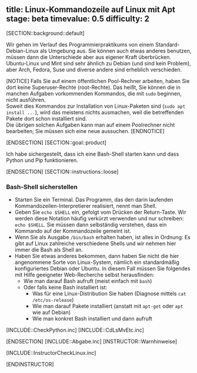 title: Linux-Kommandozeile auf Linux mit Apt
stage: beta
timevalue: 0.5
difficulty: 2
---
[SECTION::background::default]

Wir gehen im Verlauf des Programmierpraktikums von einem Standard-Debian-Linux als Umgebung aus.
Sie können auch etwas anderes benutzen, müssen dann die Unterschiede aber aus eigener
Kraft überbrücken.
Ubuntu-Linux und Mint sind sehr ähnlich zu Debian (und sind kein Problem),
aber Arch, Fedora, Suse und diverse andere sind erheblich verschieden.

[NOTICE]
Falls Sie auf einem öffentlichen Pool-Rechner arbeiten, haben Sie dort keine
Superuser-Rechte (root-Rechte).
Das heißt, Sie können die in manchen Aufgaben vorkommenden Kommandos, 
die mit `sudo` beginnen, nicht ausführen.  
Soweit dies Kommandos zur Installation von Linux-Paketen sind (`sudo apt install ...`),
wird das meistens nichts ausmachen, weil die betreffenden Pakete dort schon installiert sind.  
Die übrigen solchen Aufgaben kann man auf einem Poolrechner nicht bearbeiten;
Sie müssen sich eine neue aussuchen.
[ENDNOTICE]

[ENDSECTION]
[SECTION::goal::product]

Ich habe sichergestellt, dass ich eine Bash-Shell starten kann und
dass Python und Pip funktionieren.

[ENDSECTION]
[SECTION::instructions::loose]

### Bash-Shell sicherstellen

- Starten Sie ein Terminal. 
  Das Programm, das den darin laufenden Kommandozeilen-Interpretierer realisiert,
  nennt man Shell.
- Geben Sie `echo $SHELL` ein, gefolgt vom Drücken der Return-Taste.
  Wir werden diese Notation häufig verkürzt verwenden und nur schreiben: `echo $SHELL`.
  Sie müssen dann selbständig verstehen, dass ein Kommando auf der Kommandozeile gemeint ist.
- Wenn Sie als Ausgabe `/bin/bash` erhalten haben, ist alles in Ordnung: 
  Es gibt auf Linux zahlreiche verschiedene Shells und wir nehmen hier immer die Bash
  als Shell an.
- Haben Sie etwas anderes bekommen, dann haben Sie nicht die hier angenommene
  Sorte von Linux-System, nämlich ein standardmäßig konfiguriertes Debian oder Ubuntu.
  In diesem Fall müssen Sie folgendes mit Hilfe geeigneter Web-Recherche selbst herausfinden:
    - Wie man darauf Bash aufruft (meist einfach mit `bash`)
    - Oder falls keine Bash installiert ist: 
        - Was für eine Linux-Distribution Sie haben (Diagnose mittels `cat /etc/os-release`)
        - Wie man darauf Pakete installiert (anstatt mit `apt-get` oder `apt` wie auf Debian)
        - Wie man konkret Bash installiert und dann aufruft

[INCLUDE::CheckPython.inc]
[INCLUDE::CdLsMvEtc.inc]

[ENDSECTION]
[INCLUDE::Abgabe.inc]
[INSTRUCTOR::Warnhinweise]

[INCLUDE::InstructorCheckLinux.inc]

[ENDINSTRUCTOR]
